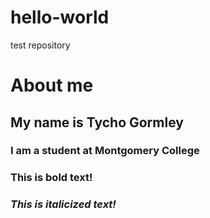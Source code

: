 # hello-world
test repository

# About me
## My name is Tycho Gormley
### I am a student at Montgomery College
### **This is bold text!**
### *This is italicized text!*
